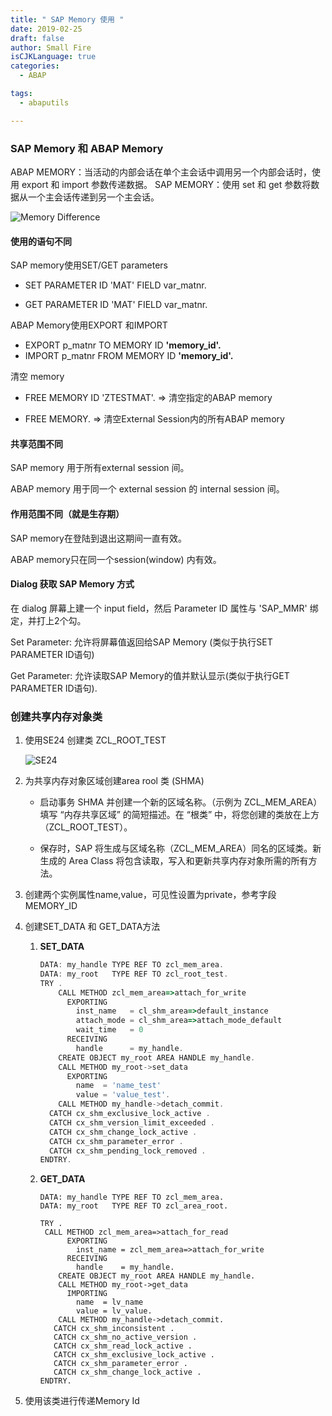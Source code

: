 ```yaml
---
title: " SAP Memory 使用 "
date: 2019-02-25
draft: false
author: Small Fire
isCJKLanguage: true
categories: 
  - ABAP

tags: 
  - abaputils

---
```


### SAP Memory 和 ABAP Memory ###
ABAP MEMORY：当活动的内部会话在单个主会话中调用另一个内部会话时，使用 export 和 import 参数传递数据。
SAP MEMORY：使用 set 和 get 参数将数据从一个主会话传递到另一个主会话。

![Memory Difference](/images/ABAP/ABAP_Memory2.png)

#### 使用的语句不同

SAP memory使用SET/GET parameters

  - SET PARAMETER ID 'MAT' FIELD var_matnr.

  - GET PARAMETER ID 'MAT' FIELD var_matnr.

ABAP Memory使用EXPORT 和IMPORT

- EXPORT p_matnr TO MEMORY ID **'memory_id'.**
- IMPORT p_matnr FROM MEMORY ID **'memory_id'.**

清空 memory

-  FREE MEMORY ID 'ZTESTMAT'. => 清空指定的ABAP memory


-  FREE MEMORY. => 清空External Session内的所有ABAP memory    


#### 共享范围不同

SAP memory 用于所有external session 间。

 ABAP memory 用于同一个 external session 的 internal session 间。

#### 作用范围不同（就是生存期）

SAP memory在登陆到退出这期间一直有效。

ABAP memory只在同一个session(window) 内有效。

#### Dialog 获取 SAP Memory 方式

在 dialog 屏幕上建一个 input field，然后 Parameter ID 属性与 'SAP_MMR' 绑定，并打上2个勾。

Set Parameter: 允许将屏幕值返回给SAP Memory (类似于执行SET PARAMETER ID语句)

Get Parameter: 允许读取SAP Memory的值并默认显示(类似于执行GET PARAMETER ID语句).

### 创建共享内存对象类

1. 使用SE24 创建类 ZCL_ROOT_TEST

   ![SE24](/images/ABAP/ABAP_Memory.png)

2. 为共享内存对象区域创建area rool 类 (SHMA)

   - 启动事务 SHMA 并创建一个新的区域名称。（示例为 ZCL_MEM_AREA）
     填写 “内存共享区域” 的简短描述。在 “根类” 中，将您创建的类放在上方（ZCL_ROOT_TEST）。

   - 保存时，SAP 将生成与区域名称（ZCL_MEM_AREA）同名的区域类。新生成的 Area Class 将包含读取，写入和更新共享内存对象所需的所有方法。

3. 创建两个实例属性name,value，可见性设置为private，参考字段MEMORY_ID

4. 创建SET_DATA 和 GET_DATA方法

   1. **SET_DATA**

      ```js
      DATA: my_handle TYPE REF TO zcl_mem_area.
      DATA: my_root   TYPE REF TO zcl_root_test.
      TRY .
          CALL METHOD zcl_mem_area=>attach_for_write
            EXPORTING
              inst_name   = cl_shm_area=>default_instance
              attach_mode = cl_shm_area=>attach_mode_default
              wait_time   = 0
            RECEIVING
              handle      = my_handle.
          CREATE OBJECT my_root AREA HANDLE my_handle.
          CALL METHOD my_root->set_data
            EXPORTING
              name  = 'name_test'
              value = 'value_test'.
          CALL METHOD my_handle->detach_commit.
        CATCH cx_shm_exclusive_lock_active .
        CATCH cx_shm_version_limit_exceeded .
        CATCH cx_shm_change_lock_active .
        CATCH cx_shm_parameter_error .
        CATCH cx_shm_pending_lock_removed .
      ENDTRY.
      ```
   
   2. **GET_DATA**
   
      ```JS
      DATA: my_handle TYPE REF TO zcl_mem_area.
      DATA: my_root   TYPE REF TO zcl_area_root.
   
      TRY .
       CALL METHOD zcl_mem_area=>attach_for_read
            EXPORTING
              inst_name = zcl_mem_area=>attach_for_write
            RECEIVING
              handle    = my_handle.
          CREATE OBJECT my_root AREA HANDLE my_handle.
          CALL METHOD my_root->get_data
            IMPORTING
              name  = lv_name
              value = lv_value.
          CALL METHOD my_handle->detach_commit.
         CATCH cx_shm_inconsistent .
         CATCH cx_shm_no_active_version .
         CATCH cx_shm_read_lock_active .
         CATCH cx_shm_exclusive_lock_active .
         CATCH cx_shm_parameter_error .
         CATCH cx_shm_change_lock_active .
      ENDTRY.
      ```
   
5. 使用该类进行传递Memory Id

   

